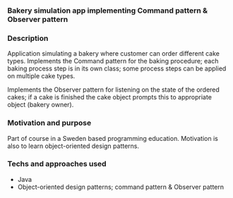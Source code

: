 ### Bakery simulation app implementing Command pattern & Observer pattern

### Description 
Application simulating a bakery where customer can order different cake types. 
Implements the Command pattern for the baking procedure; each baking process step is in its own class; 
some process steps can be applied on multiple cake types.

Implements the Observer pattern for listening on the state of the ordered cakes; 
if a cake is finished the cake object prompts this to appropriate object (bakery owner). 

### Motivation and purpose
Part of course in a Sweden based programming education. 
Motivation is also to learn object-oriented design patterns. 

### Techs and approaches used
- Java
- Object-oriented design patterns; command pattern & Observer pattern
